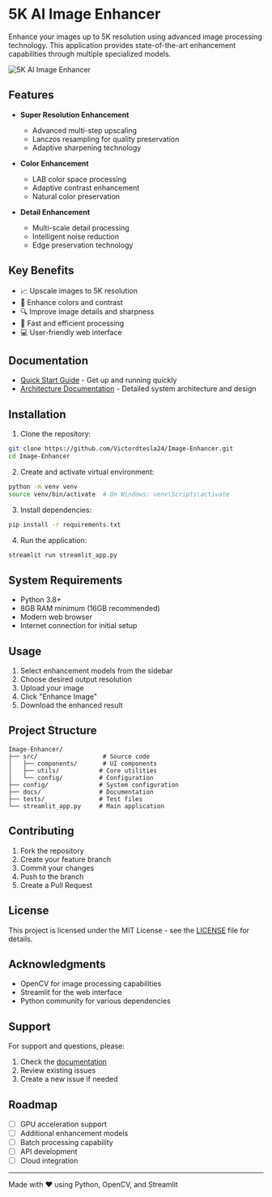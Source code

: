 # 5K AI Image Enhancer

Enhance your images up to 5K resolution using advanced image processing technology. This application provides state-of-the-art enhancement capabilities through multiple specialized models.

![5K AI Image Enhancer](assets/app_screenshot.png)

## Features

- **Super Resolution Enhancement**
  - Advanced multi-step upscaling
  - Lanczos resampling for quality preservation
  - Adaptive sharpening technology

- **Color Enhancement**
  - LAB color space processing
  - Adaptive contrast enhancement
  - Natural color preservation

- **Detail Enhancement**
  - Multi-scale detail processing
  - Intelligent noise reduction
  - Edge preservation technology

## Key Benefits

- 📈 Upscale images to 5K resolution
- 🎨 Enhance colors and contrast
- 🔍 Improve image details and sharpness
- 🚀 Fast and efficient processing
- 💻 User-friendly web interface

## Documentation

- [Quick Start Guide](docs/quickstart.md) - Get up and running quickly
- [Architecture Documentation](docs/architecture.md) - Detailed system architecture and design

## Installation

1. Clone the repository:
```bash
git clone https://github.com/Victordtesla24/Image-Enhancer.git
cd Image-Enhancer
```

2. Create and activate virtual environment:
```bash
python -m venv venv
source venv/bin/activate  # On Windows: venv\Scripts\activate
```

3. Install dependencies:
```bash
pip install -r requirements.txt
```

4. Run the application:
```bash
streamlit run streamlit_app.py
```

## System Requirements

- Python 3.8+
- 8GB RAM minimum (16GB recommended)
- Modern web browser
- Internet connection for initial setup

## Usage

1. Select enhancement models from the sidebar
2. Choose desired output resolution
3. Upload your image
4. Click "Enhance Image"
5. Download the enhanced result

## Project Structure

```
Image-Enhancer/
├── src/                  # Source code
│   ├── components/       # UI components
│   ├── utils/           # Core utilities
│   └── config/          # Configuration
├── config/              # System configuration
├── docs/                # Documentation
├── tests/               # Test files
└── streamlit_app.py     # Main application
```

## Contributing

1. Fork the repository
2. Create your feature branch
3. Commit your changes
4. Push to the branch
5. Create a Pull Request

## License

This project is licensed under the MIT License - see the [LICENSE](LICENSE) file for details.

## Acknowledgments

- OpenCV for image processing capabilities
- Streamlit for the web interface
- Python community for various dependencies

## Support

For support and questions, please:
1. Check the [documentation](docs/)
2. Review existing issues
3. Create a new issue if needed

## Roadmap

- [ ] GPU acceleration support
- [ ] Additional enhancement models
- [ ] Batch processing capability
- [ ] API development
- [ ] Cloud integration

---
Made with ❤️ using Python, OpenCV, and Streamlit

